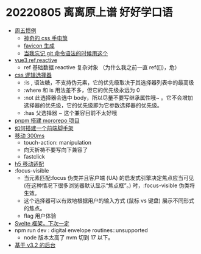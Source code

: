 <!--
 * @Desc:
 * @Author: 曾茹菁
 * @Date: 2022-08-05 12:56:12
 * @LastEditors: 曾茹菁
 * @LastEditTime: 2022-08-05 16:42:33
-->

# 20220805 离离原上谱 好好学口语

- [周五惯例](https://www.ruanyifeng.com/blog/2022/08/weekly-issue-217.html)
  - [神奇的 css 手电筒](https://voussoir.net/writing/browser_in_the_dark)
  - [favicon 生成](https://favicon.io/)
  - [当我忘记 git 命令语法的时候用这个](https://gitexplorer.com/)
- [vue3,ref,reactive](https://juejin.cn/post/7127665127330938911)
  - ref 基础数据 reactive 复杂对象 （为什么我之前一直 ref([])，危）
- [css 逻辑选择器](https://juejin.cn/post/7098902820069310501)
  - :is , 语法糖，不支持伪元素，它的优先级取决于其选择器列表中的最高级
  - :where 和 is 用法差不多，但它的优先级永远为 0
  - :not 此选择器会选中 body，所以尽量不要写继承属性哦~ 。它不会增加选择器的优先级，它的优先级即为它参数选择器的优先级。
  - :has 父选择器 ~ 这个兼容目前不太好哦
- [pnpm 搭建 mororepo 项目](https://juejin.cn/post/7084582387060834340)
- [如何搭建一个前端脚手架](https://juejin.cn/post/7055948747846451231)
- [移动 300ms](https://juejin.cn/post/6854573211317698568)
  - touch-action: manipulation
  - 向天祈祷不要写向下兼容了
  - fastclick
- [h5 移动适配](https://juejin.cn/post/7085931616136069156)
- :focus-visible
  - 当元素匹配:focus 伪类并且客户端 (UA) 的启发式引擎决定焦点应当可见 (在这种情况下很多浏览器默认显示“焦点框”。) 时，:focus-visible 伪类将生效。
  - 这个选择器可以有效地根据用户的输入方式 (鼠标 vs 键盘) 展示不同形式的焦点。
  - flag 用户体验
- [Svelte 框架，下次一定](https://mp.weixin.qq.com/s/5o7qiDC_BGIq6n0FWHvClw)
- npm run dev : digital envelope routines::unsupported
  - node 版本太高了 nvm 切到 17 以下。
- [基于 v3.2 的后台](https://github.com/HalseySpicy/Geeker-Admin)
